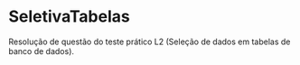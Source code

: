 # SeletivaTabelas
Resolução de questão do teste prático L2 (Seleção de dados em tabelas de banco de dados).
